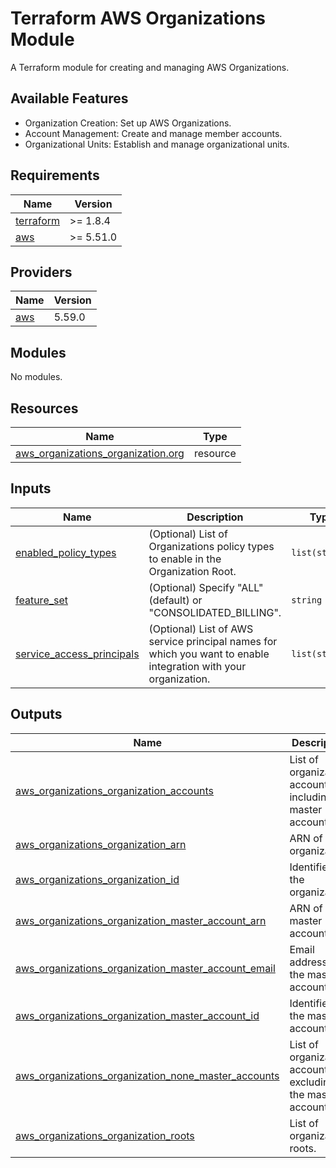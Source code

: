 <!-- BEGIN_TF_DOCS -->
# Terraform AWS Organizations Module
A Terraform module for creating and managing AWS Organizations.

## Available Features

- Organization Creation: Set up AWS Organizations.
- Account Management: Create and manage member accounts.
- Organizational Units: Establish and manage organizational units.

## Requirements

| Name | Version |
|------|---------|
| <a name="requirement_terraform"></a> [terraform](#requirement\_terraform) | >=  1.8.4 |
| <a name="requirement_aws"></a> [aws](#requirement\_aws) | >= 5.51.0 |

## Providers

| Name | Version |
|------|---------|
| <a name="provider_aws"></a> [aws](#provider\_aws) | 5.59.0 |

## Modules

No modules.

## Resources

| Name | Type |
|------|------|
| [aws_organizations_organization.org](https://registry.terraform.io/providers/hashicorp/aws/latest/docs/resources/organizations_organization) | resource |

## Inputs

| Name | Description | Type | Default | Required |
|------|-------------|------|---------|:--------:|
| <a name="input_enabled_policy_types"></a> [enabled\_policy\_types](#input\_enabled\_policy\_types) | (Optional) List of Organizations policy types to enable in the Organization Root. | `list(string)` | `[]` | no |
| <a name="input_feature_set"></a> [feature\_set](#input\_feature\_set) | (Optional) Specify "ALL" (default) or "CONSOLIDATED\_BILLING". | `string` | n/a | yes |
| <a name="input_service_access_principals"></a> [service\_access\_principals](#input\_service\_access\_principals) | (Optional) List of AWS service principal names for which you want to enable integration with your organization. | `list(string)` | `[]` | no |

## Outputs

| Name | Description |
|------|-------------|
| <a name="output_aws_organizations_organization_accounts"></a> [aws\_organizations\_organization\_accounts](#output\_aws\_organizations\_organization\_accounts) | List of organization accounts including the master account. |
| <a name="output_aws_organizations_organization_arn"></a> [aws\_organizations\_organization\_arn](#output\_aws\_organizations\_organization\_arn) | ARN of the organization. |
| <a name="output_aws_organizations_organization_id"></a> [aws\_organizations\_organization\_id](#output\_aws\_organizations\_organization\_id) | Identifier of the organization. |
| <a name="output_aws_organizations_organization_master_account_arn"></a> [aws\_organizations\_organization\_master\_account\_arn](#output\_aws\_organizations\_organization\_master\_account\_arn) | ARN of the master account. |
| <a name="output_aws_organizations_organization_master_account_email"></a> [aws\_organizations\_organization\_master\_account\_email](#output\_aws\_organizations\_organization\_master\_account\_email) | Email address of the master account. |
| <a name="output_aws_organizations_organization_master_account_id"></a> [aws\_organizations\_organization\_master\_account\_id](#output\_aws\_organizations\_organization\_master\_account\_id) | Identifier of the master account. |
| <a name="output_aws_organizations_organization_none_master_accounts"></a> [aws\_organizations\_organization\_none\_master\_accounts](#output\_aws\_organizations\_organization\_none\_master\_accounts) | List of organization accounts excluding the master account. |
| <a name="output_aws_organizations_organization_roots"></a> [aws\_organizations\_organization\_roots](#output\_aws\_organizations\_organization\_roots) | List of organization roots. |
<!-- END_TF_DOCS -->
